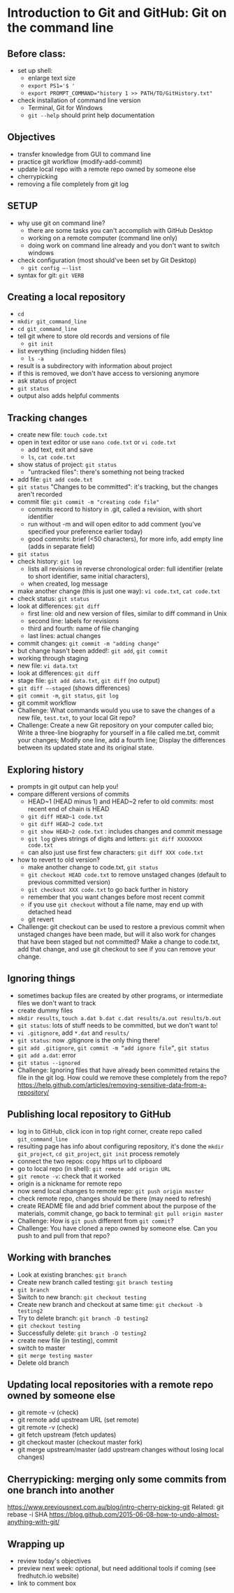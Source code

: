 # Introduction to Git and GitHub: Git on the command line

##  Before class:

* set up shell:
	* enlarge text size
	* `export PS1='$ '`
	* `export PROMPT_COMMAND="history 1 >> PATH/TO/GitHistory.txt"`
* check installation of command line version
	* Terminal, Git for Windows
	* `git --help` should print help documentation


## Objectives

* transfer knowledge from GUI to command line
* practice git workflow (modify-add-commit)
* update local repo with a remote repo owned by someone else
* cherrypicking
* removing a file completely from git log


## SETUP

* why use git on command line?
	* there are some tasks you can't accomplish with GitHub Desktop
	* working on a remote computer (command line only)
	* doing work on command line already and you don't want to switch windows
* check configuration (most should've been set by Git Desktop)
	* `git config –-list`
* syntax for git: `git VERB`


## Creating a local repository

* `cd`
* `mkdir git_command_line`
* `cd git_command_line`
* tell git where to store old records and versions of file
	* `git init`
* list everything (including hidden files)
	* `ls -a`
* result is a subdirectory with information about project
* if this is removed, we don't have access to versioning anymore
* ask status of project
* `git status`
* output also adds helpful comments


## Tracking changes

* create new file: `touch code.txt`
* open in text editor or use `nano code.txt` or `vi code.txt`
	* add text, exit and save
	* `ls`, `cat code.txt`
* show status of project: `git status`
	* "untracked files": there's something not being tracked
* add file: `git add code.txt`
* `git status` "Changes to be committed": it's tracking, but the changes aren't recorded
* commit file: `git commit -m "creating code file"`
	* commits record to history in .git, called a revision, with short identifier
	* run without -m and will open editor to add comment (you've specified your preference earlier today)
	* good commits: brief (<50 characters), for more info, add empty line (adds in separate field)
* `git status`
* check history: `git log`
	* lists all revisions in reverse chronological order: full identifier (relate to short identifier, same initial characters),
	* when created, log message
* make another change (this is just one way): `vi code.txt`, `cat code.txt`
* check status: `git status`
* look at differences: `git diff`
	* first line: old and new version of files, similar to diff command in Unix
	* second line: labels for revisions
	* third and fourth: name of file changing
	* last lines: actual changes
* commit changes: `git commit -m "adding change"`
* but change hasn't been added!: `git add`, `git commit`
* working through staging
* new file: `vi data.txt`
* look at differences: `git diff`
* stage file: `git add data.txt`, `git diff` (no output)
* `git diff –-staged` (shows differences)
* `git commit -m`, `git status`, `git log`
* git commit workflow
* Challenge: What commands would you use to save the changes of a new file, `test.txt`, to your local Git repo?
* Challenge: Create a new Git repository on your computer called bio; Write a three-line biography for yourself in a file called me.txt, commit your changes; Modify one line, add a fourth line; Display the differences between its updated state and its original state.


## Exploring history

* prompts in git output can help you!
* compare different versions of commits
	* HEAD~1 (HEAD minus 1) and HEAD~2 refer to old commits: most recent end of chain is HEAD
	* `git diff HEAD~1 code.txt`
	* `git diff HEAD~2 code.txt`
	* `git show HEAD~2 code.txt` : includes changes and commit message
	* `git log` gives strings of digits and letters: `git diff XXXXXXXX code.txt`
	* can also just use first few characters: `git diff XXX code.txt`
* how to revert to old version?
	* make another change to code.txt, `git status`
	* `git checkout HEAD code.txt` to remove unstaged changes (default to previous committed version)
	* `git checkout XXX code.txt` to go back further in history
	* remember that you want changes before most recent commit
	* if you use `git checkout` without a file name, may end up with detached head
	* git revert
* Challenge: git checkout can be used to restore a previous commit when unstaged changes have been made, but will it also work for changes that have been staged but not committed? Make a change to code.txt, add that change, and use git checkout to see if you can remove your change.


## Ignoring things

* sometimes backup files are created by other programs, or intermediate files we don't want to track
* create dummy files
* `mkdir results`, `touch a.dat b.dat c.dat results/a.out results/b.out`
* `git status`: lots of stuff needs to be committed, but we don't want to!
* `vi .gitignore`, add `*.dat` and `results/`
* `git status`: now .gitignore is the only thing there!
* `git add .gitignore`, `git commit -m “add ignore file”`, `git status`
* `git add a.dat`: error
* `git status --ignored`
* Challenge: Ignoring files that have already been committed retains the file in the git log. How could we remove these completely from the repo? https://help.github.com/articles/removing-sensitive-data-from-a-repository/


## Publishing local repository to GitHub

* log in to GitHub, click icon in top right corner, create repo called `git_command_line`
* resulting page has info about configuring repository, it's done the `mkdir git_project`, `cd git_project`, `git init` process remotely
* connect the two repos: copy https url to clipboard
* go to local repo (in shell): `git remote add origin URL`
* `git remote -v`: check that it worked
* origin is a nickname for remote repo
* now send local changes to remote repo: `git push origin master`
* check remote repo, changes should be there (may need to refresh)
* create README file and add brief comment about the purpose of the materials, commit change, go back to terminal: `git pull origin master`
* Challenge: How is `git push` different from `git commit`?
* Challenge: You have cloned a repo owned by someone else. Can you push to and pull from that repo?


## Working with branches

* Look at existing branches: `git branch`
* Create new branch called testing: `git branch testing`
* `git branch`
* Switch to new branch: `git checkout testing`
* Create new branch and checkout at same time: `git checkout -b testing2`
* Try to delete branch: `git branch -D testing2`
* `git checkout testing`
* Successfully delete: `git branch -D testing2`
* create new file (in testing), commit
* switch to master
* `git merge testing master`
* Delete old branch


## Updating local repositories with a remote repo owned by someone else
* git remote -v (check)
* git remote add upstream URL (set remote)
* git remote -v (check)
* git fetch upstream (fetch updates)
* git checkout master (checkout master fork)
* git merge upstream/master (add upstream changes without losing local changes)


## Cherrypicking: merging only some commits from one branch into another
https://www.previousnext.com.au/blog/intro-cherry-picking-git
Related: git rebase -i SHA https://blog.github.com/2015-06-08-how-to-undo-almost-anything-with-git/


## Wrapping up

* review today's objectives
* preview next week: optional, but need additional tools if coming (see fredhutch.io website)
* link to comment box
